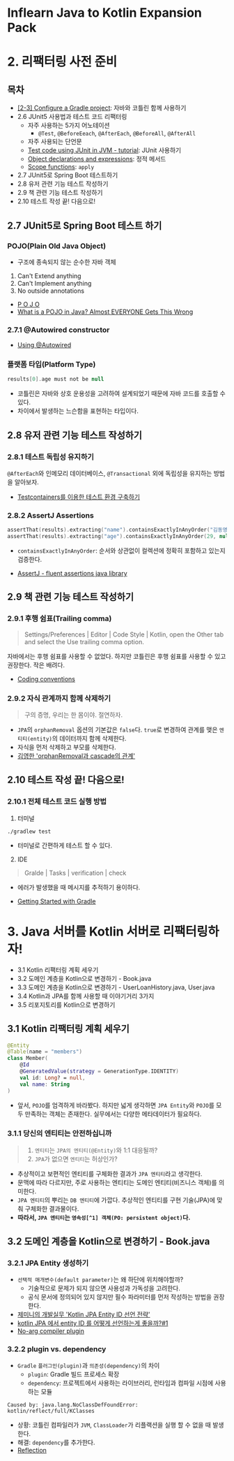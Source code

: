 # Inflearn Java to Kotlin Expansion Pack

# 2. 리팩터링 사전 준비

## 목차

- [[2-3] Configure a Gradle project](https://kotlinlang.org/docs/gradle-configure-project.html): 자바와 코틀린 함께 사용하기
- 2.6 JUnit5 사용법과 테스트 코드 리팩터링
    - 자주 사용하는 5가지 어노테이션
        - `@Test`, `@BeforeEeach`, `@AfterEach`, `@BeforeAll`, `@AfterAll`
    - 자주 사용되는 단언문
    - [Test code using JUnit in JVM - tutorial](https://kotlinlang.org/docs/jvm-test-using-junit.html): JUnit 사용하기
    - [Object declarations and expressions](https://kotlinlang.org/docs/object-declarations.html): 정적 메서드
    - [Scope functions](https://kotlinlang.org/docs/scope-functions.html): `apply`
- 2.7 JUnit5로 Spring Boot 테스트하기
- 2.8 유저 관련 기능 테스트 작성하기
- 2.9 책 관련 기능 테스트 작성하기
- 2.10 테스트 작성 끝! 다음으로!

## 2.7 JUnit5로 Spring Boot 테스트 하기

### POJO(Plain Old Java Object)

- 구조에 종속되지 않는 순수한 자바 객체

1. Can't Extend anything
2. Can't Implement anything
3. No outside annotations

- [P O J O](https://martinfowler.com/bliki/POJO.html)
- [What is a POJO in Java? Almost EVERYONE Gets This Wrong](https://www.youtube.com/watch?v=oqPiEc2zNb0&t=25s)

### 2.7.1 @Autowired constructor

- [Using @Autowired](https://docs.spring.io/spring-framework/reference/core/beans/annotation-config/autowired.html)

### 플랫폼 타입(Platform Type)

```kotlin
results[0].age must not be null
```

- 코틀린은 자바와 상호 운용성을 고려하여 설계되었기 때문에 자바 코드를 호출할 수 있다.
- 차이에서 발생하는 느슨함을 표현하는 타입이다.

## 2.8 유저 관련 기능 테스트 작성하기

### 2.8.1 테스트 독립성 유지하기

`@AfterEach`와 인메모리 데이터베이스, `@Transactional` 외에 독립성을 유지하는 방법을 알아보자.

- [Testcontainers를 이용한 테스트 환경 구축하기](https://dealicious-inc.github.io/2022/01/10/test-containers.html)

### 2.8.2 AssertJ Assertions

```kotlin
assertThat(results).extracting("name").containsExactlyInAnyOrder("김동영", "최용준")
assertThat(results).extracting("age").containsExactlyInAnyOrder(29, null)
```

- `containsExactlyInAnyOrder`: 순서와 상관없이 컬렉션에 정확히 포함하고 있는지 검증한다.

- [AssertJ - fluent assertions java library](https://assertj.github.io/doc/#assertj-core-assertions-guide())

## 2.9 책 관련 기능 테스트 작성하기

### 2.9.1 후행 쉼표(Trailing comma)

> Settings/Preferences | Editor | Code Style | Kotlin, open the Other tab and select the Use trailing comma option.

자바에서는 후행 쉼표를 사용할 수 없었다. 하지만 코틀린은 후행 쉼표를 사용할 수 있고 권장한다. 작은 배려다.

- [Coding conventions](https://kotlinlang.org/docs/coding-conventions.html#trailing-commas)

### 2.9.2 자식 관계까지 함께 삭제하기

> 구의 증명, 우리는 한 몸이야. 절연하자.

- `JPA`의 `orphanRemoval` 옵션의 기본값은 `false`다. `true`로 변경하여 관계를 맺은 `엔티티(entity)`의 데이터까지 함께 삭제한다.
- 자식을 먼저 삭제하고 부모를 삭제한다.
- [김영한 'orphanRemoval과 cascade의 관계'](https://www.inflearn.com/community/questions/137740)

## 2.10 테스트 작성 끝! 다음으로!

### 2.10.1 전체 테스트 코드 실행 방법

1. 터미널

```shell
./gradlew test
```

- 터미널로 간편하게 테스트 할 수 있다.

2. IDE

> Gralde | Tasks | verification | check

- 에러가 발생했을 때 메시지를 추적하기 용이하다.

- [Getting Started with Gradle](https://www.jetbrains.com/help/idea/getting-started-with-gradle.html)

# 3. Java 서버를 Kotlin 서버로 리팩터링하자!

- 3.1 Kotlin 리팩터링 계획 세우기
- 3.2 도메인 계층을 Kotlin으로 변경하기 - Book.java
- 3.3 도메인 계층을 Kotlin으로 변경하기 - UserLoanHistory.java, User.java
- 3.4 Kotlin과 JPA를 함께 사용할 때 이야기거리 3가지
- 3.5 리포지토리를 Kotlin으로 변경하기

## 3.1 Kotlin 리팩터링 계획 세우기

```kotlin
@Entity
@Table(name = "members")
class Member(
    @Id
    @GeneratedValue(strategy = GenerationType.IDENTITY)
    val id: Long? = null,
    val name: String
)
```

- 앞서, `POJO`를 엄격하게 바라봤다. 하지만 넓게 생각하면 `JPA Entity`와 `POJO`를 모두 만족하는 객체는 존재한다. 실무에서는 다양한 메타데이터가 필요하다.

### 3.1.1 당신의 엔티티는 안전하십니까

> 1. `엔티티`는 `JPA의 엔티티(@Entity)`와 1:1 대응될까?
> 2. `JPA`가 없으면 `엔티티`는 허상인가?

- 추상적이고 보편적인 엔티티를 구체화한 결과가 `JPA 엔티티`라고 생각한다.
- 문맥에 따라 다르지만, 주로 사용하는 엔티티는 도메인 엔티티(비즈니스 객체)를 의미한다.
- `JPA 엔티티`의 뿌리는 `DB 엔티티`에 가깝다. 추상적인 엔티티를 구현 기술(JPA)에 맞춰 구체화한 결과물이다.
- **따라서, `JPA 엔티티`는 `영속성[^1] 객체(PO: persistent object)`다.**

[^1]: 데이터가 영원히 이어지도록 임의의 공간에 저장하고 불러온다.

## 3.2 도메인 계층을 Kotlin으로 변경하기 - Book.java

### 3.2.1 JPA Entity 생성하기

- `선택적 매개변수(default parameter)`는 왜 하단에 위치해야할까?
    - 기술적으로 문제가 되지 않으면 사용성과 가독성을 고려한다.
    - 공식 문서에 정의되어 있지 않지만 필수 파라미터를 먼저 작성하는 방법을 권장한다.
- [제미니의 개발실무 'Kotlin JPA Entity ID 선언 전략'](https://youtu.be/gv9D2i07hNU?si=2eKcnoFhvGdyTYfT)
- [kotlin JPA 에서 entity ID 를 어떻게 선언하는게 좋을까?#1](https://multifrontgarden.tistory.com/304)
- [No-arg compiler plugin](https://kotlinlang.org/docs/no-arg-plugin.html#jpa-support)

### 3.2.2 plugin vs. dependency

- `Gradle` `플러그인(plugin)`과 `의존성(dependency)`의 차이
    - `plugin`: Gradle 빌드 프로세스 확장
    - `dependency`: 프로젝트에서 사용하는 라이브러리, 런타임과 컴파일 시점에 사용하는 모듈

```
Caused by: java.lang.NoClassDefFoundError: kotlin/reflect/full/KClasses
```

- 상황: 코틀린 컴파일러가 `JVM`, `ClassLoader`가 리플랙션을 실행 할 수 없을 때 발생한다.
- 해결: `dependency`를 추가한다.
- [Reflection](https://kotlinlang.org/docs/reflection.html)